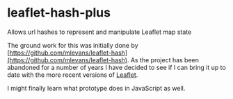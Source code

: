 # leaflet-hash-plus
Allows url hashes to represent and manipulate Leaflet map state

The ground work for this was initially done by [https://github.com/mlevans/leaflet-hash](https://github.com/mlevans/leaflet-hash). As the project has been abandoned for a number of years I have decided to see if I can bring it up to date with the more recent versions of [Leaflet](https://leafletjs.com/).

I might finally learn what prototype does in JavaScript as well.
